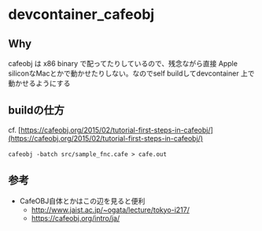 # devcontainer_cafeobj

## Why
cafeobj は x86 binary で配ってたりしているので、残念ながら直接 Apple siliconなMacとかで動かせたりしない。なのでself buildしてdevcontainer 上で動かせるようにする

## buildの仕方
cf. [https://cafeobj.org/2015/02/tutorial-first-steps-in-cafeobj/](https://cafeobj.org/2015/02/tutorial-first-steps-in-cafeobj/)
```shell
cafeobj -batch src/sample_fnc.cafe > cafe.out　
```

## 参考
- CafeOBJ自体とかはこの辺を見ると便利
  - http://www.jaist.ac.jp/~ogata/lecture/tokyo-i217/
  - https://cafeobj.org/intro/ja/
